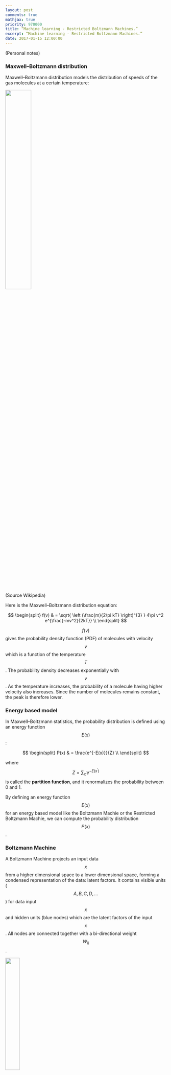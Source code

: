 ```yaml
---
layout: post
comments: true
mathjax: true
priority: 970000
title: “Machine learning - Restricted Boltzmann Machines.”
excerpt: “Machine learning - Restricted Boltzmann Machines.”
date: 2017-01-15 12:00:00
---
```


(Personal notes)

### Maxwell–Boltzmann distribution

Maxwell–Boltzmann distribution models the distribution of speeds of the gas molecules at a certain temperature:

<div class="imgcap">
<img src="/assets/know/bolt.png" style="border:none;width:40%">
</div>

(Source Wikipedia)

Here is the Maxwell–Boltzmann distribution equation: 

$$
\begin{split}
f(v) & = \sqrt{ \left (\frac{m}{2\pi kT} \right)^{3}  } 4\pi v^2  e^{\frac{-mv^2}{2kT}}  \\
\end{split}
$$

$$f(v)$$ gives the probability density function (PDF) of molecules with velocity $$v$$ which is a function of the temperature $$T$$. The probability density decreases exponentially with $$v$$. As the temperature increases, the probability of a molecule having higher velocity also increases. Since the number of molecules remains constant, the peak is therefore lower. 

### Energy based model

In Maxwell–Boltzmann statistics, the probability distribution is defined using an energy function $$E(x)$$:

$$
\begin{split}
P(x) & = \frac{e^{-E(x)}}{Z} \\ 
\end{split}
$$

where $$ Z = {\sum_{x^{'}} e^{-E(x^{'}) }}$$ is called the **partition function**, and it renormalizes the probability between 0 and 1.
 
By defining an energy function $$E(x)$$ for an energy based model like the Boltzmann Machie or the Restricted Boltzmann Machie, we can compute the probability distribution $$P(x)$$.

### Boltzmann Machine

A Boltzmann Machine projects an input data $$x$$ from a higher dimensional space to a lower dimensional space, forming a condensed representation of the data: latent factors. It contains visible units ($$A, B, C, D, \dots$$) for data input $$x$$ and hidden units (blue nodes) which are the latent factors of the input $$x$$. All nodes are connected together with a bi-directional weight $$W_{ij}$$. 

<div class="imgcap">
<img src="/assets/know/bolt2.png" style="border:none;width:30%">
</div>
(Source Wikipedia)

$$s_i \in \{0, 1 \}$$ is the binary state for unit $$i$$. We use $$ W_{ij} $$ to model the connection between unit $$i$$ and $$j$$. If $$s_i$$ and $$s_j$$ are the same, we want $$W_{ij}>0$$. Otherwise, we want $$W_{ij}<0$$. Intuitively, $$W_{ij}$$ indicates whether two units are positively or negatively related. If it is negatively related, one activation may turn off the other. 

The energy between unit $$i$$ and $$j$$ is defined as:

$$
E(i, j) = - W_{ij} s_i s_j - b_i s_i
$$

So the energy is increased if $$s_i = s_j = 1$$ and $$W_{ij}$$ is wrong. i.e. $$W_{ij} <0 $$.

The energy function of the system is the sum of all units:

$$
\begin{split}
E &= - \sum_{i < j} W_{ij}s_i s_j - \sum_i \theta_i s_i  \quad \text{ or} \quad E(x) & = -x^T U x - b^T x \\
\end{split}
$$

> The energy function is equivalent to the cost function in deep learning.

Using Boltzmann statistics, the PDF for $$x$$ is 

$$
\begin{split}
P(x) & = \sum_{x^{'}} P(x, x^{'}) \\
 & = \sum_{x^{'}} \frac{e^{-E(x, x^{'})}}{Z} \\
\end{split}
$$

Define free energy as:

$$
\begin{split}
\mathcal{F}(x) & = -\log \sum_{x^{'}} e^{-E(x, x^{'})} \\
\end{split}
$$

And,

$$
\begin{split}
e^{-\mathcal{F}(x) }  = \sum_{x^{'}} e^{-E(x, x^{'})} \\
\end{split}
$$

Therefore,

$$
\begin{split}
P(x) &= \frac{e^{-\mathcal{F}(x)}}{Z} \quad \text{where } Z = \sum_{x^{'}} e^{-\mathcal{F}(x^{'})} \\
\end{split}
$$

Take the negative log:

$$
\begin{split}
- \log p(x) & = \mathcal{F}(x) + \log Z \\
& = \mathcal{F}(x) + \log (\sum_{x^{'}} e^{-\mathcal{F}(x^{'})})  \\
\end{split}
$$

Its gradient is:

$$
\begin{split}
- \frac{\partial \log p(x)}{\partial \theta} & = \frac{\partial \mathcal{F}(x)}{\partial \theta} + \frac{1}{\sum_{x^{'}} e^{-\mathcal{F}(x^{'})}} \frac{\partial  }{\partial \theta} \sum_{x^{'}} e^{-\mathcal{F}(x^{'})} \\
 & = \frac{\partial \mathcal{F}(x)}{\partial \theta}  - \sum_{x^{'}} \frac{e^{-\mathcal{F}(x^{'})}}{\sum_{x^{'}} e^{-\mathcal{F}(x^{'})}}  \frac{\partial \mathcal{F}(x^{'})}{\partial \theta}  \\
 & = \frac{\partial \mathcal{F}(x)}{\partial \theta}  - \sum_{x^{'}} \frac{e^{-\mathcal{F}(x^{'})}}{Z}  \frac{\partial \mathcal{F}(x^{'})}{\partial \theta}  \\
& = \frac{\partial \mathcal{F}(x)}{\partial \theta} - \sum_{x^{'}} p(x^{'}) \frac{\partial \mathcal{F}(x^{'})}{\partial \theta} \\
& = \frac{\partial \mathcal{F}(x)}{\partial \theta} - \mathbb{E}_{x^{'} \sim p} [ \frac{\partial \mathcal{F}(x^{'})}{\partial \theta}  ] \\
\end{split}
$$

### Restricted Boltzmann Machine (RBM)

In Boltzmann Machines, visible units or hidden units are fully connected with each other. In Restricted Boltzmann Machine (RBM), units in the same layer are not connected. The units in one layer is only fully connected with units in the next layer.

<div class="imgcap">
<img src="/assets/know/bolt3.png" style="border:none;width:30%">
</div>

([Source](http://deeplearning.net/tutorial/rbm.html))

The energy function for an RBM:

$$
\begin{split}
E(v, h) = -a^T v - b^T h - v^T W h \\ 
\end{split}
$$

Probability:

$$
\begin{split}
P(v, h) & = \frac{1}{Z} e^{-E(v, h)} \\
P(v) &= \frac{1}{Z} \sum_h e^{-E(v, h)}
\end{split}
$$

Conditional probability:

$$
\begin{split}
P(h \vert v) & = \prod_i P(h_i \vert v) \\
P(v \vert h) & = \prod_j P(v_j \vert h) \\
\end{split}
$$

$$
\begin{split}
P(h_j = 1 \vert v) &= \sigma \big( b_j + \sum_i W_{ij} v_i  \big) \\
P(v_i = 1 \vert h) &= \sigma \big( a_i + \sum_j W_{ij} h_j  \big) \\
\end{split}
$$

$$
\begin{split}
P(v^k_i = 1 \h) = \frac{ e^{ a^k_i + \sum_j W^k_{ij} h_j } }{Z}
\end{split}
$$

